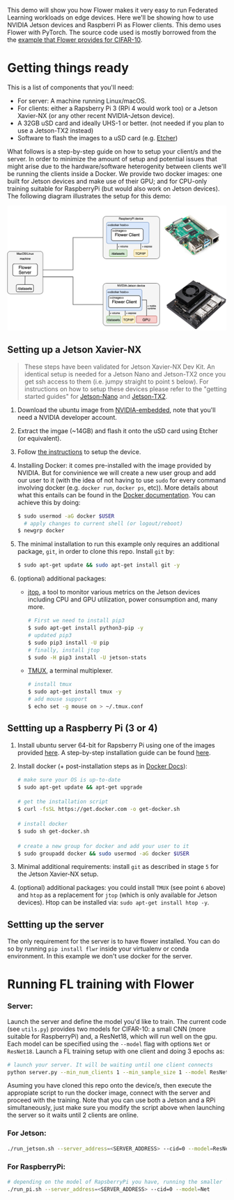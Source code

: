 


This demo will show you how Flower makes it very easy to run Federated Learning workloads on edge devices. Here we'll be showing how to use NVIDIA Jetson devices and Raspberri Pi as Flower clients. This demo uses Flower with PyTorch. The source code used is mostly borrowed from the the [example that Flower provides for CIFAR-10](https://github.com/adap/flower/tree/main/src/py/flwr_example/pytorch_cifar).

# Getting things ready

This is a list of components that you'll need: 

* For server: A machine running Linux/macOS.
* For clients: either a Rapsberry Pi 3 (RPi 4 would work too) or a Jetson Xavier-NX (or any other recent NVIDIA-Jetson device).
* A 32GB uSD card and ideally UHS-1 or better. (not needed if you plan to use a Jetson-TX2 instead)
* Software to flash the images to a uSD card (e.g. [Etcher](https://www.balena.io/etcher/))

What follows is a step-by-step guide on how to setup your client/s and the server. In order to minimize the amount of setup and potential issues that might arise due to the hardware/software heterogenity between clients we'll be running the clients inside a Docker. We provide two docker images: one built for Jetson devices and make use of their GPU; and for CPU-only training suitable for RaspberryPi (but would also work on Jetson devices). The following diagram illustrates the setup for this demo:

![alt text](diagram.png)


## Setting up a Jetson Xavier-NX

> These steps have been validated for Jetson Xavier-NX Dev Kit. An identical setup is needed for a Jetson Nano and Jetson-TX2 once you get ssh access to them (i.e. jumpy straight to point `5` below). For instructions on how to setup these devices please refer to the "getting started guides" for [Jetson-Nano](https://developer.nvidia.com/embedded/learn/get-started-jetson-nano-devkit#intro) and [Jetson-TX2](https://developer.nvidia.com/embedded/dlc/l4t-28-2-jetson-developer-kit-user-guide-ga). 

1. Download the ubuntu image from [NVIDIA-embedded](https://developer.nvidia.com/embedded/downloads), note that you'll need a NVIDIA developer account. 
2. Extract the imgae (~14GB) and flash it onto the uSD card using Etcher (or equivalent).
3. Follow [the instructions](https://developer.nvidia.com/embedded/learn/get-started-jetson-xavier-nx-devkit) to setup the device.
4. Installing Docker: it comes pre-installed with the image provided by NVIDIA. But for convinience we will create a new user group and add our user to it (with the idea of not having to use `sudo` for every command involving docker (e.g. `docker run`, `docker ps`, etc)). More details about what this entails can be found in the [Docker documentation](https://docs.docker.com/engine/install/linux-postinstall/). You can achieve this by doing:
    ``` bash
    $ sudo usermod -aG docker $USER
      # apply changes to current shell (or logout/reboot)
    $ newgrp docker
    ```
5. The minimal installation to run this example only requires an additional package, `git`, in order to clone this repo. Install `git` by:

    ```bash
    $ sudo apt-get update && sudo apt-get install git -y
    ```

6. (optional) additional packages:
     * [jtop](https://github.com/rbonghi/jetson_stats), a tool to monitor various metrics on the Jetson devices including CPU and GPU utilization, power consumption and, many more.
        ```bash
        # First we need to install pip3
        $ sudo apt-get install python3-pip -y 
        # updated pip3
        $ sudo pip3 install -U pip
        # finally, install jtop
        $ sudo -H pip3 install -U jetson-stats
        ```
     * [TMUX](https://github.com/tmux/tmux/wiki), a terminal multiplexer.
        ```bash
        # install tmux
        $ sudo apt-get install tmux -y
        # add mouse support
        $ echo set -g mouse on > ~/.tmux.conf
        ```

## Settting up a Raspberry Pi (3 or 4)

1. Install ubuntu server 64-bit for Rapsberry Pi using one of the images provided [here](https://ubuntu.com/download/raspberry-pi). A step-by-step installation guide can be found [here](https://ubuntu.com/tutorials/how-to-install-ubuntu-on-your-raspberry-pi#1-overview).

2. Install docker (+ post-installation steps as in [Docker Docs](https://docs.docker.com/engine/install/linux-postinstall/)):
    ```bash
    # make sure your OS is up-to-date
    $ sudo apt-get update && apt-get upgrade

    # get the installation script
    $ curl -fsSL https://get.docker.com -o get-docker.sh

    # install docker
    $ sudo sh get-docker.sh

    # create a new group for docker and add your user to it
    $ sudo groupadd docker && sudo usermod -aG docker $USER
    ```
3. Minimal additional requirements: install `git` as described in stage `5` for the Jetson Xavier-NX setup.
4. (optional) additional packages: you could install `TMUX` (see point `6` above) and `htop` as a replacement for `jtop` (which is only available for Jetson devices). Htop can be installed via: `sudo apt-get install htop -y`.


## Settting up the server

The only requirement for the server is to have flower installed. You can do so by running `pip install flwr` inside your virtualenv or conda environment. In this example we don't use docker for the server.


# Running FL training with Flower

### Server:

Launch the server and define the model you'd like to train. The current code (see `utils.py`) provides two models for CIFAR-10: a small CNN (more suitable for RaspberryPi) and, a ResNet18, which will run well on the gpu. Each model can be specified using the `--model` flag with options `Net` or `ResNet18`. Launch a FL training setup with one client and doing 3 epochs as:
```bash
# launch your server. It will be waiting until one client connects
python server.py --min_num_clients 1 --min_sample_size 1 --model ResNet18 --batch_size 32 --server_address <YOUR_SERVER_IP:PORT> --rounds 3
```

Asuming you have cloned this repo onto the device/s, then execute the appropiate script to run the docker image, connect with the server and proceed with the training. Note that you can use both a Jetson and a RPi simultaneously, just make sure you modify the script above when launching the server so it waits until 2 clients are online. 

### For Jetson:

```bash
./run_jetson.sh --server_address=<SERVER_ADDRESS> --cid=0 --model=ResNet18
```

### For RaspberryPi:

```bash
# depending on the model of RapsberryPi you have, running the smaller `Net` model might be the only option due to the higher RAM budget needed for ResNet18. For a RaspberryPi 4 with 4GB of RAM or more should be fine to run a RestNet18 (with an appropiate batch size)
./run_pi.sh --server_address=<SERVER_ADDRESS> --cid=0 --model=Net
```